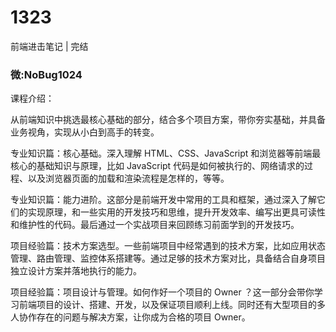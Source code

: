 # 1323
前端进击笔记 | 完结

### 微:NoBug1024 


课程介绍：

从前端知识中挑选最核心基础的部分，结合多个项目方案，带你夯实基础，并具备业务视角，实现从小白到高手的转变。

专业知识篇：核心基础。深入理解 HTML、CSS、JavaScript 和浏览器等前端最核心的基础知识与原理，比如 JavaScript 代码是如何被执行的、网络请求的过程、以及浏览器页面的加载和渲染流程是怎样的，等等。

专业知识篇：能力进阶。这部分是前端开发中常用的工具和框架，通过深入了解它们的实现原理，和一些实用的开发技巧和思维，提升开发效率、编写出更具可读性和维护性的代码。最后通过一个实战项目来回顾练习前面学到的开发技巧。

项目经验篇：技术方案选型。一些前端项目中经常遇到的技术方案，比如应用状态管理、路由管理、监控体系搭建等。通过足够的技术方案对比，具备结合自身项目独立设计方案并落地执行的能力。

项目经验篇：项目设计与管理。如何作好一个项目的 Owner ？这一部分会带你学习前端项目的设计、搭建、开发，以及保证项目顺利上线。同时还有大型项目的多人协作存在的问题与解决方案，让你成为合格的项目 Owner。

